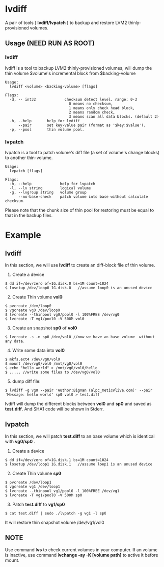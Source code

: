 # lvdiff

A pair of tools ( __lvdiff/lvpatch__ ) to backup and restore LVM2 thinly-provisioned volumes.


## Usage (__NEED RUN AS ROOT__)

### lvdiff
lvdiff is a tool to backup LVM2 thinly-provisioned volumes, will dump the thin volume $volume's incremental block from $backing-volume  

```
Usage:
  lvdiff <volume> <backing-volume> [flags]

Flags:
  -d, -- int32             checksum detect level. range: 0-3 
							 0 means no checksum, 
							 1 means only check head block, 
							 2 means random check, 
							 3 means scan all data blocks. (default 2)
  -h, --help       help for lvdiff
      --pair	   set key-value pair (format as '$key:$value').
  -p, --pool       thin volume pool.
```


### lvpatch
lvpatch is a tool to patch volume's diff file (a set of volume's change blocks) to another thin-volume.  

```
Usage:
  lvpatch [flags]

Flags:
  -h, --help             help for lvpatch
  -l, --lv string        logical volume
  -g, --lvgroup string   volume group
      --no-base-check    patch volume into base without calculate checksum.
```

Please note that the chunk size of thin pool for restoring must be equal to that in the backup files.

# Example

## lvdiff 
In this section, we  will use __lvdiff__ to create an diff-block file of thin volume.

1. Create a device
```
$ dd if=/dev/zero of=1G.disk.0 bs=1M count=1024
$ losetup /dev/loop0 1G.disk.0   //assume loop0 is an unused device
```
2. Create Thin volume __vol0__
```
$ pvcreate /dev/loop0
$ vgcreate vg0 /dev/loop0
$ lvcreate --thinpool vg0/pool0 -l 100%FREE /dev/vg0
$ lvcreate -T vg1/pool0 -V 500M vol0
```
3. Create an snapshot __sp0__ of __vol0__
```
$ lvcreate -s -n sp0 /dev/vol0 //now we have an base volume  without any data.
```
4. Write some data into __vol0__
```
$ mkfs.ext4 /dev/vg0/vol0
$ mount /dev/vg0/vol0 /mnt/vg0/vol0
$ echo "hello world" > /mnt/vg0/vol0/hello
$ ..... //write some files to /dev/vg0/vol0
```
5. dump diff file:
```
$ lvdiff -g vg0 --pair 'Author:BigVan (alpc_metic@live.com)' --pair 'Message: hello world' sp0 vol0 > test.diff
```
lvdiff will dump the different blocks between __vol0__ and __sp0__ and saved as __test.diff__. And SHA1 code will be shown in Stderr.

## lvpatch
In this  section, we will patch __test.diff__ to an base volume which is identical with __vg0/sp0__ .
1. Create a device
```
$ dd if=/dev/zero of=1G.disk.1 bs=1M count=1024
$ losetup /dev/loop1 1G.disk.1   //assume loop1 is an unused device
```
2. Create Thin volume __sp0__
```
$ pvcreate /dev/loop1
$ vgcreate vg1 /dev/loop1
$ lvcreate --thinpool vg1/pool0 -l 100%FREE /dev/vg1
$ lvcreate -T vg1/pool0 -V 500M sp0 
```
3. Patch __test.diff__ to __vg1/sp0__
```
$ cat test.diff | sudo ./lvpatch -g vg1 -l sp0
``` 
  It will restore thin snapshot volume /dev/vg1/vol0
  
## NOTE
Use command __lvs__ to check current volumes in your computer. If an volume is inactive, use command __lvchange -ay -K [volume path]__ to active it before mount.

